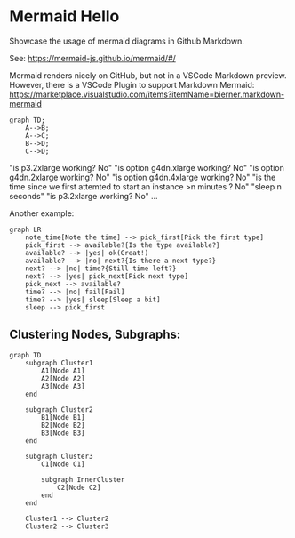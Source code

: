 # Mermaid Hello
Showcase the usage of mermaid diagrams in Github Markdown.

See: https://mermaid-js.github.io/mermaid/#/

Mermaid renders nicely on GitHub, but not in a VSCode Markdown preview.
However, there is a VSCode Plugin to support Markdown Mermaid: https://marketplace.visualstudio.com/items?itemName=bierner.markdown-mermaid

```mermaid
graph TD;
    A-->B;
    A-->C;
    B-->D;
    C-->D;
```

"is p3.2xlarge working? No"
"is option g4dn.xlarge working? No"
"is option g4dn.2xlarge working? No"
"is option g4dn.4xlarge working? No"
"is the time since we first attemted to start an instance >n minutes ? No"
"sleep n seconds"
"is p3.2xlarge working? No"
...


Another example:
```mermaid
graph LR
    note_time[Note the time] --> pick_first[Pick the first type]
    pick_first --> available?{Is the type available?}
    available? --> |yes| ok(Great!)
    available? --> |no| next?{Is there a next type?}
    next? --> |no| time?{Still time left?}
    next? --> |yes| pick_next[Pick next type]
    pick_next --> available?
    time? --> |no| fail[Fail]
    time? --> |yes| sleep[Sleep a bit]
    sleep --> pick_first
```


## Clustering Nodes, Subgraphs:
```mermaid
graph TD
    subgraph Cluster1
        A1[Node A1]
        A2[Node A2]
        A3[Node A3]
    end

    subgraph Cluster2
        B1[Node B1]
        B2[Node B2]
        B3[Node B3]
    end

    subgraph Cluster3
        C1[Node C1]

        subgraph InnerCluster
            C2[Node C2]
        end
    end

    Cluster1 --> Cluster2
    Cluster2 --> Cluster3
```